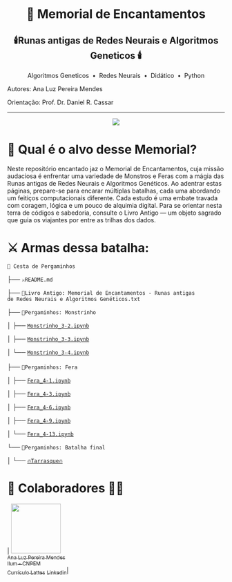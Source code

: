 <h1 align="center"> 🔮 Memorial de Encantamentos</h1>
<h2 align="center"> 🕯️Runas antigas de Redes Neurais e Algoritmos Geneticos 🕯️</h2> 

<p align="center">
   Algoritmos Geneticos 
  &nbsp;&bull;&nbsp; Redes Neurais
  &nbsp;&bull;&nbsp; Didático
  &nbsp;&bull;&nbsp; Python
</p>

Autores: Ana Luz Pereira Mendes

Orientação: Prof. Dr. Daniel R. Cassar

-----------

<p align="center">
<img loading="lazy" src="http://img.shields.io/static/v1?label=STATUS&message=EM%20DESENVOLVIMENTO&color=GREEN&style=for-the-badge"/>
</p>

# 🏹 Qual é o alvo desse Memorial?

Neste repositório encantado jaz o Memorial de Encantamentos, cuja missão audaciosa é enfrentar uma variedade de Monstros e Feras com a mágia das Runas antigas de Redes Neurais e Algoritmos Genéticos. Ao adentrar estas páginas, prepare-se para encarar múltiplas batalhas, cada uma abordando um feitiços computacionais diferente. Cada estudo é uma embate travada com coragem, lógica e um pouco de alquimia digital. Para se orientar nesta terra de códigos e sabedoria, consulte o Livro Antigo — um objeto sagrado que guia os viajantes por entre as trilhas dos dados.

# ⚔️ Armas dessa batalha:

<code>🧺 Cesta de Pergaminhos </code>

 ├── <code>⚔️README.md</code>
 
 ├── <code>📕Livro Antigo: Memorial de Encantamentos - Runas antigas de Redes Neurais e Algoritmos Genéticos.txt</code>
 
 ├── <code>📜Pergaminhos: Monstrinho </code>
 
 │    ├── <code>[Monstrinho_3-2.ipynb](https://github.com/LuzMendes/Memorial-de-Encantamentos-Runas-antigas-de-Redes-Neurais-e-Algoritmos-Geneticos/blob/main/Monstrinho_3-2.ipynb)</code>
 
 │    ├── <code>[Monstrinho_3-3.ipynb](https://github.com/LuzMendes/Memorial-de-Encantamentos-Runas-antigas-de-Redes-Neurais-e-Algoritmos-Geneticos/blob/main/Monstrinho_3-3.ipynb) </code>  
 
 │    └── <code>[Monstrinho_3-4.ipynb](https://github.com/LuzMendes/Memorial-de-Encantamentos-Runas-antigas-de-Redes-Neurais-e-Algoritmos-Geneticos/blob/main/Monstrinho_3-4.ipynb) </code>          
 ├── <code>📜Pergaminhos: Fera</code>
 
 │    ├── <code>[Fera_4-1.ipynb](https://github.com/LuzMendes/Memorial-de-Encantamentos-Runas-antigas-de-Redes-Neurais-e-Algoritmos-Geneticos/blob/main/Fera_4-1.ipynb)</code> 
 
 │    ├── <code>[Fera_4-3.ipynb](https://github.com/LuzMendes/Memorial-de-Encantamentos-Runas-antigas-de-Redes-Neurais-e-Algoritmos-Geneticos/blob/main/Fera_4-3.ipynb)</code> 
 
 │    ├── <code>[Fera_4-6.ipynb ](https://github.com/LuzMendes/Memorial-de-Encantamentos-Runas-antigas-de-Redes-Neurais-e-Algoritmos-Geneticos/blob/main/Fera_4-6.ipynb)</code> 
 
 │    ├── <code>[Fera_4-9.ipynb](https://github.com/LuzMendes/Memorial-de-Encantamentos-Runas-antigas-de-Redes-Neurais-e-Algoritmos-Geneticos/blob/main/Fera_4-9.ipynb)</code>
 
 │    └── <code>[Fera_4-13.ipynb](https://github.com/LuzMendes/Memorial-de-Encantamentos-Runas-antigas-de-Redes-Neurais-e-Algoritmos-Geneticos/blob/main/Fera_4-13.ipynb)</code>

 
 └── <code>📜Pergaminhos: Batalha final</code>
 
 │    └── <code>[🔥Tarrasque🔥](https://github.com/LuzMendes/Tarrasque-Modelagem-Preditiva-da-Resposta-Dieletrica-de-Perovskitas.) </code>      

# 🧙 Colaboradores 🧙‍♂️
| [<img loading="lazy" src="https://avatars.githubusercontent.com/u/172425049?v=4" width=115><br><sub>Ana Luz Pereira Mendes</sub>](https://github.com/LuzMendes)<br>[<sub>Ilum - CNPEM</sub>](https://ilum.cnpem.br/)<br> [<sub>Currículo Lattes</sub>](https://lattes.cnpq.br/4596466138573531) [<sub>Linkedin</sub>](https://www.linkedin.com/in/ana-luz-pereira-mendes/)| 
